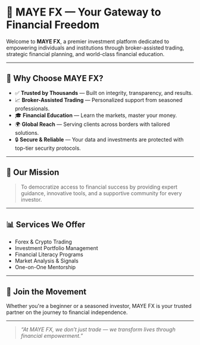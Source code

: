 # 💼 MAYE FX — Your Gateway to Financial Freedom

Welcome to **MAYE FX**, a premier investment platform dedicated to empowering individuals and institutions through broker-assisted trading, strategic financial planning, and world-class financial education.

---

## 🌟 Why Choose MAYE FX?

- ✅ **Trusted by Thousands** — Built on integrity, transparency, and results.
- 📈 **Broker-Assisted Trading** — Personalized support from seasoned professionals.
- 🎓 **Financial Education** — Learn the markets, master your money.
- 🌍 **Global Reach** — Serving clients across borders with tailored solutions.
- 🔒 **Secure & Reliable** — Your data and investments are protected with top-tier security protocols.

---

## 🚀 Our Mission

> To democratize access to financial success by providing expert guidance, innovative tools, and a supportive community for every investor.

---

## 📊 Services We Offer

- Forex & Crypto Trading
- Investment Portfolio Management
- Financial Literacy Programs
- Market Analysis & Signals
- One-on-One Mentorship

---

## 🤝 Join the Movement

Whether you're a beginner or a seasoned investor, MAYE FX is your trusted partner on the journey to financial independence.

---

> _“At MAYE FX, we don’t just trade — we transform lives through financial empowerment.”_

